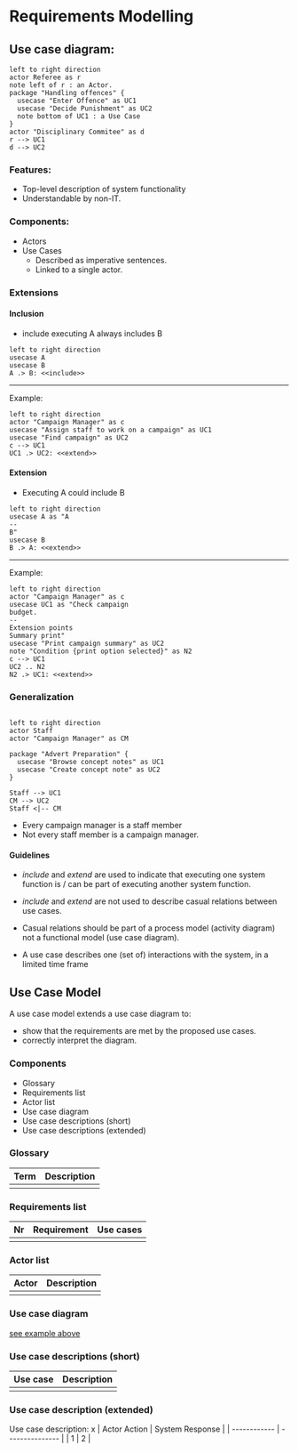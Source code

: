 # Requirements Modelling

## Use case diagram:

```plantuml
left to right direction
actor Referee as r
note left of r : an Actor.
package "Handling offences" {
  usecase "Enter Offence" as UC1
  usecase "Decide Punishment" as UC2
  note bottom of UC1 : a Use Case
}
actor "Disciplinary Commitee" as d
r --> UC1
d --> UC2
```

### Features:
+ Top-level description of system functionality
+ Understandable by non-IT.

### Components:
+ Actors
+ Use Cases
  + Described as imperative sentences.
  + Linked to a single actor.

### Extensions

#### Inclusion

+ include executing A always includes B

```plantuml
left to right direction
usecase A
usecase B
A .> B: <<include>>
```

---
Example:

```plantuml
left to right direction
actor "Campaign Manager" as c
usecase "Assign staff to work on a campaign" as UC1
usecase "Find campaign" as UC2
c --> UC1
UC1 .> UC2: <<extend>>
```

#### Extension

+ Executing A could include B

```plantuml
left to right direction
usecase A as "A
--
B"
usecase B
B .> A: <<extend>>
```

---
Example:

```plantuml
left to right direction
actor "Campaign Manager" as c
usecase UC1 as "Check campaign
budget.
--
Extension points
Summary print"
usecase "Print campaign summary" as UC2
note "Condition {print option selected}" as N2
c --> UC1
UC2 .. N2
N2 .> UC1: <<extend>>
```

### Generalization

```plantuml

left to right direction
actor Staff
actor "Campaign Manager" as CM

package "Advert Preparation" {
  usecase "Browse concept notes" as UC1
  usecase "Create concept note" as UC2
}

Staff --> UC1
CM --> UC2
Staff <|-- CM

```

+ Every campaign manager is a staff member
+ Not every staff member is a campaign manager.

#### Guidelines
+ *include* and *extend* are used to indicate that executing one system function is / can be part of executing another system function.

+ *include* and *extend* are not used to describe casual relations between use cases.

+ Casual relations should be part of a process model (activity diagram) not a functional model (use case diagram).

+ A use case describes one (set of) interactions with the system, in a limited time frame

## Use Case Model

A use case model extends a use case diagram to:
+ show that the requirements are met by
the proposed use cases.
+ correctly interpret the diagram.

### Components
+ Glossary
+ Requirements list
+ Actor list
+ Use case diagram
+ Use case descriptions (short)
+ Use case descriptions (extended)

### Glossary

| Term | Description |
| ---- | ----------- |
|  |  |

### Requirements list

| Nr | Requirement | Use cases |
| -- | ----------- | --------- |
|    |             |           |

### Actor list

| Actor | Description |
| ----- | ----------- |
|       |             |

### Use case diagram
[see example above](#use-case-diagram)

### Use case descriptions (short)

| Use case | Description |
| -------- | ----------- |
|          |             |

### Use case description (extended)

Use case description: x
| Actor Action | System Response |
| ------------ | --------------- |
| 1            | 2               |
